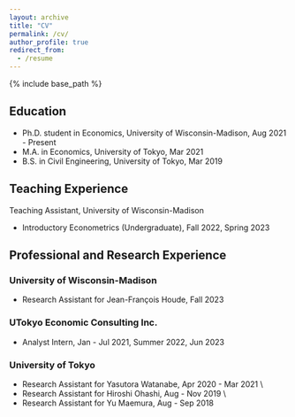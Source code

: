 ```yaml
---
layout: archive
title: "CV"
permalink: /cv/
author_profile: true
redirect_from:
  - /resume
---
```


{% include base_path %}

## Education
* Ph.D. student in Economics, University of Wisconsin-Madison, Aug 2021 - Present
* M.A. in Economics, University of Tokyo, Mar 2021
* B.S. in Civil Engineering, University of Tokyo, Mar 2019

## Teaching Experience
Teaching Assistant, University of Wisconsin-Madison
* Introductory Econometrics (Undergraduate), Fall 2022, Spring 2023

## Professional and Research Experience

### University of Wisconsin-Madison
* Research Assistant for Jean-François Houde, Fall 2023

### UTokyo Economic Consulting Inc.
* Analyst Intern, Jan - Jul 2021, Summer 2022, Jun 2023

### University of Tokyo
* Research Assistant for Yasutora Watanabe, Apr 2020 - Mar 2021 \\
* Research Assistant for Hiroshi Ohashi, Aug - Nov 2019 \\
* Research Assistant for Yu Maemura, Aug - Sep 2018
